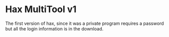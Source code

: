# Hax MultiTool v1 
The first version of hax, since it was a private program requires a password but all the login information is in the download.
